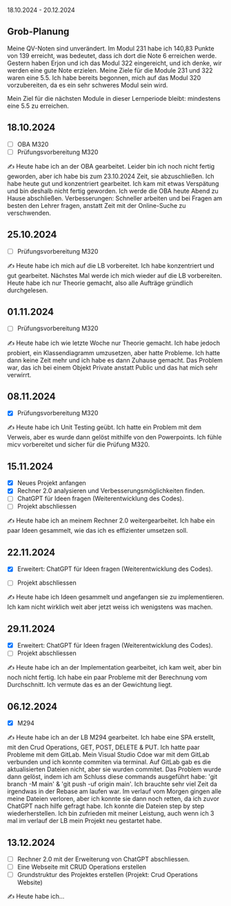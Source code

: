 18.10.2024 - 20.12.2024

## Grob-Planung

Meine QV-Noten sind unverändert. Im Modul 231 habe ich 140,83 Punkte von 139 erreicht, was bedeutet, dass ich dort die Note 6 erreichen werde. Gestern haben Erjon und ich das Modul 322 eingereicht, und ich denke, wir werden eine gute Note erzielen. Meine Ziele für die Module 231 und 322 waren eine 5.5. Ich habe bereits begonnen, mich auf das Modul 320 vorzubereiten, da es ein sehr schweres Modul sein wird.

Mein Ziel für die nächsten Module in dieser Lernperiode bleibt: mindestens eine 5.5 zu erreichen.


## 18.10.2024

- [ ] OBA M320
- [ ] Prüfungsvorbereitung M320

✍️ Heute habe ich an der OBA gearbeitet. Leider bin ich noch nicht fertig geworden, aber ich habe bis zum 23.10.2024 Zeit, sie abzuschließen. Ich habe heute gut und konzentriert gearbeitet. Ich kam mit etwas Verspätung und bin deshalb nicht fertig geworden. Ich werde die OBA heute Abend zu Hause abschließen. Verbesserungen: Schneller arbeiten und bei Fragen am besten den Lehrer fragen, anstatt Zeit mit der Online-Suche zu verschwenden.


## 25.10.2024

- [ ] Prüfungsvorbereitung M320

✍️ Heute habe ich mich auf die LB vorbereitet. Ich habe konzentriert und gut gearbeitet. Nächstes Mal werde ich mich wieder auf die LB vorbereiten. Heute habe ich nur Theorie gemacht, also alle Aufträge gründlich durchgelesen.


## 01.11.2024

- [ ] Prüfungsvorbereitung M320

✍️ Heute habe ich wie letzte Woche nur Theorie gemacht. Ich habe jedoch probiert, ein Klassendiagramm umzusetzen, aber hatte Probleme. Ich hatte dann keine Zeit mehr und ich habe es dann Zuhause gemacht. Das Problem war, das ich bei einem Objekt Private anstatt Public und das hat mich sehr verwirrt.



## 08.11.2024

- [x] Prüfungsvorbereitung M320

✍️ Heute habe ich Unit Testing geübt. Ich hatte ein Problem mit dem Verweis, aber es wurde dann gelöst mithilfe von den Powerpoints. Ich fühle micv vorbereitet und sicher für die Prüfung M320.



## 15.11.2024

- [x] Neues Projekt anfangen
- [x] Rechner 2.0 analysieren und Verbesserungsmöglichkeiten finden.
- [ ] ChatGPT für Ideen fragen (Weiterentwicklung des Codes).
- [ ] Projekt abschliessen

✍️ Heute habe ich an meinem Rechner 2.0 weitergearbeitet. Ich habe ein paar Ideen gesammelt, wie das ich es effizienter umsetzen soll.


## 22.11.2024

- [x] Erweitert: ChatGPT für Ideen fragen (Weiterentwicklung des Codes).
- [ ] Projekt abschliessen


✍️ Heute habe ich Ideen gesammelt und angefangen sie zu implementieren. Ich kam nicht wirklich weit aber jetzt weiss ich wenigstens was machen.


## 29.11.2024

- [x] Erweitert: ChatGPT für Ideen fragen (Weiterentwicklung des Codes).
- [ ] Projekt abschliessen

✍️ Heute habe ich an der Implementation gearbeitet, ich kam weit, aber bin noch nicht fertig. Ich habe ein paar Probleme mit der Berechnung vom Durchschnitt. Ich vermute das es an der Gewichtung liegt.


## 06.12.2024

- [x] M294

✍️ Heute habe ich an der LB M294 gearbeitet. Ich habe eine SPA erstellt, mit den Crud Operations, GET, POST, DELETE & PUT. Ich hatte paar Probleme mit dem GitLab. Mein Visual Studio Cdoe war mit dem GitLab verbunden und ich konnte commiten via terminal. Auf GitLab gab es die aktualisierten Dateien nicht, aber sie wurden commitet. Das Problem wurde dann gelöst, indem ich am Schluss diese commands ausgeführt habe: 'git branch -M main' & 'git push -uf origin main'. Ich brauchte sehr viel Zeit da irgendwas in der Rebase am laufen war. Im verlauf vom Morgen gingen alle meine Dateien verloren, aber ich konnte sie dann noch retten, da ich zuvor ChatGPT nach hilfe gefragt habe. Ich konnte die Dateien step by step wiederherstellen. Ich bin zufrieden mit meiner Leistung, auch wenn ich 3 mal im verlauf der LB mein Projekt neu gestartet habe.

## 13.12.2024

- [ ] Rechner 2.0 mit der Erweiterung von ChatGPT abschliessen.
- [ ] Eine Webseite mit CRUD Operations erstellen
- [ ] Grundstruktur des Projektes erstellen (Projekt: Crud Operations Website)

✍️ Heute habe ich...
